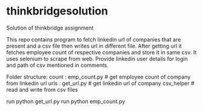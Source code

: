 # thinkbridgesolution
Solution of thinkbridge assignment

This repo contains program to fetch linkedin url of companies that are present and a csv file then writes url in different file. After getting url it fetches employee count of respective companies and store it in same csv. It uses selenium to scrape from web. Provide linkedin user details for login and path of csv mentioned in comments.

Folder structure:
  count : emp_count.py # get employee count of company from linkedin url 
  urls : get_url.py # get linkedin url of company 
         csv_helper  # read and write from csv files

run python get_url.py 
run python emp_count.py
        
